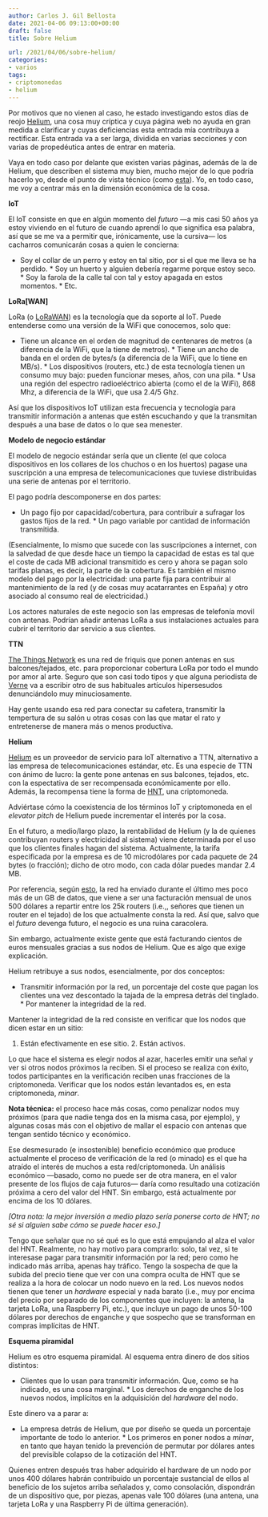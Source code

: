 ```yaml
---
author: Carlos J. Gil Bellosta
date: 2021-04-06 09:13:00+00:00
draft: false
title: Sobre Helium

url: /2021/04/06/sobre-helium/
categories:
- varios
tags:
- criptomonedas
- helium
---
```





Por motivos que no vienen al caso, he estado investigando estos días de reojo [Helium](https://www.helium.com/), una cosa muy críptica y cuya página web no ayuda en gran medida a clarificar y cuyas deficiencias esta entrada mía contribuya a rectificar. Esta entrada va a ser larga, dividida en varias secciones y con varias de propedéutica antes de entrar en materia.







Vaya en todo caso por delante que existen varias páginas, además de la de Helium, que describen el sistema muy bien, mucho mejor de lo que podría hacerlo yo, desde el punto de vista técnico (como [esta](https://www.disk91.com/2020/technology/internet-of-things-technology/first-steps-with-helium-iot-network/)). Yo, en todo caso, me voy a centrar más en la dimensión económica de la cosa.







**IoT**







El IoT consiste en que en algún momento del _futuro_ —a mis casi 50 años ya estoy viviendo en el futuro de cuando aprendí lo que significa esa palabra, así que se me va a permitir que, irónicamente, use la cursiva— los cacharros comunicarán cosas a quien le concierna:





  * Soy el collar de un perro y estoy en tal sitio, por si el que me lleva se ha perdido.  * Soy un huerto y alguien debería regarme porque estoy seco.  * Soy la farola de la calle tal con tal y estoy apagada en estos momentos.  * Etc.





**LoRa[WAN]**







LoRa (o [LoRaWAN](https://es.wikipedia.org/wiki/LoRaWAN)) es la tecnología que da soporte al IoT. Puede entenderse como una versión de la WiFi que conocemos, solo que:





  * Tiene un alcance en el orden de magnitud de centenares de metros (a diferencia de la WiFi, que la tiene de metros).  * Tiene un ancho de banda en el orden de bytes/s (a diferencia de la WiFi, que lo tiene en MB/s).  * Los dispositivos (routers, etc.) de esta tecnología tienen un consumo muy bajo: pueden funcionar meses, años, con una pila.  * Usa una región del espectro radioeléctrico abierta (como el de la WiFi), 868 Mhz, a diferencia de la WiFi, que usa 2.4/5 Ghz.





Así que los dispositivos IoT utilizan esta frecuencia y tecnología para transmitir información a antenas que estén escuchando y que la transmitan después a una base de datos o lo que sea menester.







**Modelo de negocio estándar**







El modelo de negocio estándar sería que un cliente (el que coloca dispositivos en los collares de los chuchos o en los huertos) pagase una suscripción a una empresa de telecomunicaciones que tuviese distribuidas una serie de antenas por el territorio.







El pago podría descomponerse en dos partes:





  * Un pago fijo por capacidad/cobertura, para contribuir a sufragar los gastos fijos de la red.  * Un pago variable por cantidad de información transmitida.





(Esencialmente, lo mismo que sucede con las suscripciones a internet, con la salvedad de que desde hace un tiempo la capacidad de estas es tal que el coste de cada MB adicional transmitido es cero y ahora se pagan solo tarifas planas, es decir, la parte de la cobertura. Es también el mismo modelo del pago por la electricidad: una parte fija para contribuir al mantenimiento de la red (y de cosas muy acatarrantes en España) y otro asociado al consumo  real de electricidad.)







Los actores naturales de este negocio son las empresas de telefonía movil con antenas. Podrían añadir antenas LoRa a sus instalaciones actuales para cubrir el territorio dar servicio a sus clientes.







**TTN**







[The Things Network](https://www.thethingsnetwork.org/) es una red de friquis que ponen antenas en sus balcones/tejados, etc. para proporcionar cobertura LoRa por todo el mundo por amor al arte. Seguro que son casi todo tipos y que alguna periodista de [Verne](https://verne.elpais.com/) va a escribir otro de sus habituales artículos hipersesudos denunciándolo muy minuciosamente.







Hay gente usando esa red para conectar su cafetera, transmitir la tempertura de su salón u otras cosas con las que matar el rato y entretenerse de manera más o menos productiva.







**Helium**







[Helium](https://www.helium.com/) es un proveedor de servicio para IoT alternativo a TTN, alternativo a las empresa de telecomunicaciones estándar, etc. Es una especie de TTN con ánimo de lucro: la gente pone antenas en sus balcones, tejados, etc. con la espectativa de ser recompensada económicamente por ello. Además, la recompensa tiene la forma de [HNT](https://coinmarketcap.com/currencies/helium/), una criptomoneda.







Adviértase cómo la coexistencia de los términos IoT y criptomoneda en el _elevator pitch_ de Helium puede incrementar el interés por la cosa.







En el futuro, a medio/largo plazo, la rentabilidad de Helium (y la de quienes contribuyan routers y electricidad al sistema) viene determinada por el uso que los clientes finales hagan del sistema. Actualmente, la tarifa especificada por la empresa es de 10 microdólares por cada paquete de 24 bytes (o fracción); dicho de otro modo, con cada dólar puedes mandar 2.4 MB.







Por referencia, según [esto](https://explorer.helium.com/blocks), la red ha enviado durante el último mes poco más de un GB de datos, que viene a ser una facturación mensual de unos 500 dólares a repartir entre los 25k routers (i.e.,, señores que tienen un router en el tejado) de los que actualmente consta la red. Así que, salvo que el _futuro_ devenga futuro, el negocio es una ruina caracolera.







Sin embargo, actualmente existe gente que está facturando cientos de euros mensuales gracias a sus nodos de Helium. Que es algo que exige explicación.







Helium retribuye a sus nodos, esencialmente, por dos conceptos:





  * Transmitir información por la red, un porcentaje del coste que pagan los clientes una vez descontado la tajada de la empresa detrás del tinglado.  * Por mantener la integridad de la red.





Mantener la integridad de la red consiste en verificar que los nodos que dicen estar en un sitio:





  1. Están efectivamente en ese sitio.  2. Están activos.





Lo que hace el sistema es elegir nodos al azar, hacerles emitir una señal y ver si otros nodos próximos la reciben. Si el proceso se realiza con éxito, todos participantes en la verificación reciben unas fracciones de la criptomoneda. Verificar que los nodos están levantados es, en esta criptomoneda, _minar_.







**Nota técnica:** el proceso hace más cosas, como penalizar nodos muy próximos (para que nadie tenga dos en la misma casa, por ejemplo), y algunas cosas más con el objetivo de mallar el espacio con antenas que tengan sentido técnico y económico.







Ese desmesurado (e insostenible) beneficio económico que produce actualmente el proceso de verificación de la red (o minado) es el que ha atraído el interés de muchos a esta red/criptomoneda. Un análisis económico —basado, como no puede ser de otra manera, en el valor presente de los flujos de caja futuros— daría como resultado una cotización próxima a cero del valor del HNT. Sin embargo, está actualmente por encima de los 10 dólares.







_[Otra nota: la mejor inversión a medio plazo sería ponerse corto de HNT; no sé si alguien sabe cómo se puede hacer eso.]_







Tengo que señalar que no sé qué es lo que está empujando al alza el valor del HNT. Realmente, no hay motivo para comprarlo: solo, tal vez, si te interesase pagar para transmitir información por la red; pero como he indicado más arriba, apenas hay tráfico. Tengo la sospecha de que la subida del precio tiene que ver con una compra oculta de HNT que se realiza a la hora de colocar un nodo nuevo en la red. Los nuevos nodos tienen que tener un _hardware_ especial y nada barato (i.e., muy por encima del precio por separado de los componentes que incluyen: la antena, la tarjeta LoRa, una Raspberry Pi, etc.), que incluye un pago de unos 50-100 dólares por derechos de enganche y que sospecho que se transforman en compras implícitas de HNT.







**Esquema piramidal**







Helium es otro esquema piramidal. Al esquema entra dinero de dos sitios distintos:





  * Clientes que lo usan para transmitir información. Que, como se ha indicado, es una cosa marginal.  * Los derechos de enganche de los nuevos nodos, implícitos en la adquisición del _hardware_ del nodo.





Este dinero va a parar a:





  * La empresa detrás de Helium, que por diseño se queda un porcentaje importante de todo lo anterior.  * Los primeros en poner nodos a _minar_, en tanto que hayan tenido la prevención de permutar por dólares antes del previsible colapso de la cotización del HNT.





Quienes entren después tras haber adquirido el hardware de un nodo por unos 400 dólares habrán contribuido un porcentaje sustancial de ellos al beneficio de los sujetos arriba señalados y, como consolación, dispondrán de un dispositivo que, por piezas, apenas vale 100 dólares (una antena, una tarjeta LoRa y una Raspberry Pi de última generación).



